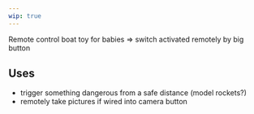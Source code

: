 ```yaml
---
wip: true
---
```

Remote control boat toy for babies => switch activated remotely by big button

Uses
----

* trigger something dangerous from a safe distance (model rockets?)
* remotely take pictures if wired into camera button

